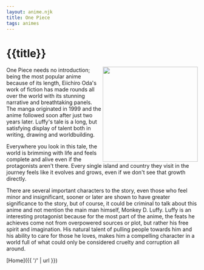 ```yaml
---
layout: anime.njk
title: One Piece
tags: animes
---
```


# {{title}}

<img align="right" src="{{'/static/img/OP.jpg'|url}}" width="250" height="auto">

One Piece needs no introduction; being the most popular anime because of its length, Eiichiro Oda's work of fiction has made rounds all over the world with its stunning narrative and breathtaking panels. The manga originated in 1999 and the anime followed soon after just two years later. Luffy's tale is a long, but satisfying display of talent both in writing, drawing and worldbuilding. 

Everywhere you look in this tale, the world is brimming with life and feels complete and alive even if the protagonists aren't there. Every single island and country they visit in the journey feels like it evolves and grows, even if we don't see that growth directly. 

There are several important characters to the story, even those who feel minor and insignificant, sooner or later are shown to have greater significance to the story, but of course, it could be criminal to talk about this anime and not mention the main man himself, Monkey D. Luffy. Luffy is an interesting protagonist because for the most part of the anime, the feats he achieves come not from overpowered sources or plot, but rather his free spirit and imagination. His natural talent of pulling people towards him and his ability to care for those he loves, makes him a compelling character in a world full of what could only be considered cruelty and corruption all around.

[Home]({{ '/' | url }})

